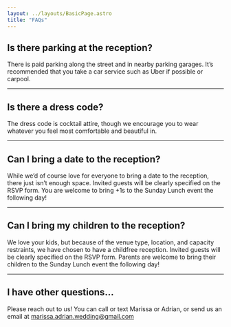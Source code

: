 ```yaml
---
layout: ../layouts/BasicPage.astro
title: "FAQs"
---
```


## Is there parking at the reception?

There is paid parking along the street and in nearby parking garages. It’s recommended that you take a car service such as Uber if possible or carpool.

---

## Is there a dress code?

The dress code is cocktail attire, though we encourage you to wear whatever you feel most comfortable and beautiful in.

---

## Can I bring a date to the reception?

While we’d of course love for everyone to bring a date to the reception, there just isn’t enough space. Invited guests will be clearly specified on the RSVP form.
You are welcome to bring +1s to the Sunday Lunch event the following day!

---

## Can I bring my children to the reception?

We love your kids, but because of the venue type, location, and capacity restraints, we have chosen to have a childfree reception. Invited guests will be clearly specified on the RSVP form. Parents are welcome to bring their children to the Sunday Lunch event the following day!

---

## I have other questions…

Please reach out to us! You can call or text Marissa or Adrian, or send us an email at [marissa.adrian.wedding@gmail.com](mailto:marissa.adrian.wedding@gmail.com)
